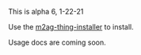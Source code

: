 
This is alpha 6, 1-22-21

Use the [m2ag-thing-installer](https://github.com/m2ag-labs/m2ag-thing-installer) to install.


Usage docs are coming soon.
